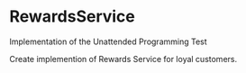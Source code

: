 # RewardsService
Implementation of the Unattended Programming Test

Create implemention of Rewards Service for loyal customers.
